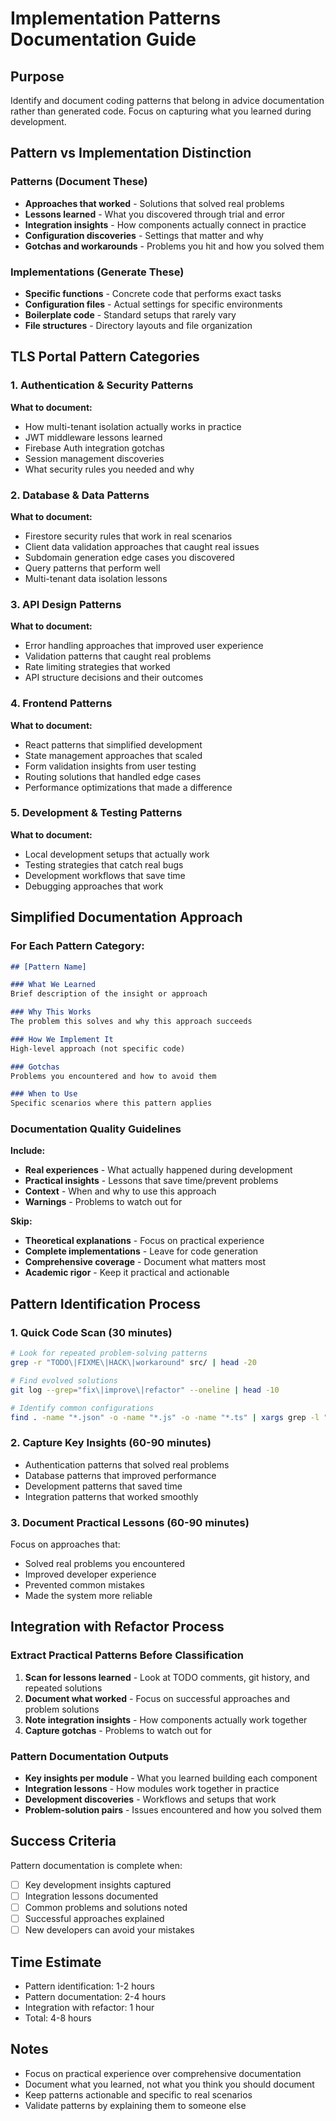 # Implementation Patterns Documentation Guide

## Purpose
Identify and document coding patterns that belong in advice documentation rather than generated code. Focus on capturing what you learned during development.

## Pattern vs Implementation Distinction

### Patterns (Document These)
- **Approaches that worked** - Solutions that solved real problems
- **Lessons learned** - What you discovered through trial and error
- **Integration insights** - How components actually connect in practice
- **Configuration discoveries** - Settings that matter and why
- **Gotchas and workarounds** - Problems you hit and how you solved them

### Implementations (Generate These)
- **Specific functions** - Concrete code that performs exact tasks
- **Configuration files** - Actual settings for specific environments
- **Boilerplate code** - Standard setups that rarely vary
- **File structures** - Directory layouts and file organization

## TLS Portal Pattern Categories

### 1. Authentication & Security Patterns
**What to document:**
- How multi-tenant isolation actually works in practice
- JWT middleware lessons learned
- Firebase Auth integration gotchas
- Session management discoveries
- What security rules you needed and why

### 2. Database & Data Patterns
**What to document:**
- Firestore security rules that work in real scenarios
- Client data validation approaches that caught real issues
- Subdomain generation edge cases you discovered
- Query patterns that perform well
- Multi-tenant data isolation lessons

### 3. API Design Patterns
**What to document:**
- Error handling approaches that improved user experience
- Validation patterns that caught real problems
- Rate limiting strategies that worked
- API structure decisions and their outcomes

### 4. Frontend Patterns
**What to document:**
- React patterns that simplified development
- State management approaches that scaled
- Form validation insights from user testing
- Routing solutions that handled edge cases
- Performance optimizations that made a difference

### 5. Development & Testing Patterns
**What to document:**
- Local development setups that actually work
- Testing strategies that catch real bugs
- Development workflows that save time
- Debugging approaches that work

## Simplified Documentation Approach

### For Each Pattern Category:
```markdown
## [Pattern Name]

### What We Learned
Brief description of the insight or approach

### Why This Works
The problem this solves and why this approach succeeds

### How We Implement It
High-level approach (not specific code)

### Gotchas
Problems you encountered and how to avoid them

### When to Use
Specific scenarios where this pattern applies
```

### Documentation Quality Guidelines

**Include:**
- **Real experiences** - What actually happened during development
- **Practical insights** - Lessons that save time/prevent problems
- **Context** - When and why to use this approach
- **Warnings** - Problems to watch out for

**Skip:**
- **Theoretical explanations** - Focus on practical experience
- **Complete implementations** - Leave for code generation
- **Comprehensive coverage** - Document what matters most
- **Academic rigor** - Keep it practical and actionable

## Pattern Identification Process

### 1. Quick Code Scan (30 minutes)
```bash
# Look for repeated problem-solving patterns
grep -r "TODO\|FIXME\|HACK\|workaround" src/ | head -20

# Find evolved solutions
git log --grep="fix\|improve\|refactor" --oneline | head -10

# Identify common configurations
find . -name "*.json" -o -name "*.js" -o -name "*.ts" | xargs grep -l "config\|setting" | head -10
```

### 2. Capture Key Insights (60-90 minutes)
- Authentication patterns that solved real problems
- Database patterns that improved performance
- Development patterns that saved time
- Integration patterns that worked smoothly

### 3. Document Practical Lessons (60-90 minutes)
Focus on approaches that:
- Solved real problems you encountered
- Improved developer experience
- Prevented common mistakes
- Made the system more reliable

## Integration with Refactor Process

### Extract Practical Patterns Before Classification
1. **Scan for lessons learned** - Look at TODO comments, git history, and repeated solutions
2. **Document what worked** - Focus on successful approaches and problem solutions
3. **Note integration insights** - How components actually work together
4. **Capture gotchas** - Problems to watch out for

### Pattern Documentation Outputs
- **Key insights per module** - What you learned building each component
- **Integration lessons** - How modules work together in practice
- **Development discoveries** - Workflows and setups that work
- **Problem-solution pairs** - Issues encountered and how you solved them

## Success Criteria

Pattern documentation is complete when:
- [ ] Key development insights captured
- [ ] Integration lessons documented
- [ ] Common problems and solutions noted
- [ ] Successful approaches explained
- [ ] New developers can avoid your mistakes

## Time Estimate
- Pattern identification: 1-2 hours
- Pattern documentation: 2-4 hours  
- Integration with refactor: 1 hour
- Total: 4-8 hours

## Notes
- Focus on practical experience over comprehensive documentation
- Document what you learned, not what you think you should document
- Keep patterns actionable and specific to real scenarios
- Validate patterns by explaining them to someone else
